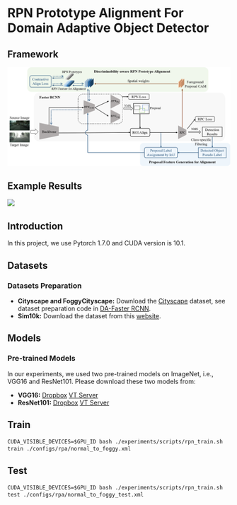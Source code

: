 # RPN Prototype Alignment For Domain Adaptive Object Detector 

## Framework

![](figure/framework.png)

## Example Results

![](figure/visual_examples.png)

## Introduction

In this project, we use Pytorch 1.7.0 and CUDA version is 10.1. 

## Datasets

### Datasets Preparation

* **Cityscape and FoggyCityscape:** Download the [Cityscape](https://www.cityscapes-dataset.com/) dataset, see dataset preparation code in [DA-Faster RCNN](https://github.com/yuhuayc/da-faster-rcnn/tree/master/prepare_data).
* **Sim10k:** Download the dataset from this [website](https://fcav.engin.umich.edu/sim-dataset/).  

## Models

### Pre-trained Models

In our experiments, we used two pre-trained models on ImageNet, i.e., VGG16 and ResNet101. Please download these two models from:
* **VGG16:** [Dropbox](https://www.dropbox.com/s/s3brpk0bdq60nyb/vgg16_caffe.pth?dl=0)  [VT Server](https://filebox.ece.vt.edu/~jw2yang/faster-rcnn/pretrained-base-models/vgg16_caffe.pth)
* **ResNet101:** [Dropbox](https://www.dropbox.com/s/iev3tkbz5wyyuz9/resnet101_caffe.pth?dl=0)  [VT Server](https://filebox.ece.vt.edu/~jw2yang/faster-rcnn/pretrained-base-models/resnet101_caffe.pth)



## Train

```
CUDA_VISIBLE_DEVICES=$GPU_ID bash ./experiments/scripts/rpn_train.sh train ./configs/rpa/normal_to_foggy.xml
```



## Test

```
CUDA_VISIBLE_DEVICES=$GPU_ID bash ./experiments/scripts/rpn_train.sh test ./configs/rpa/normal_to_foggy_test.xml
```

